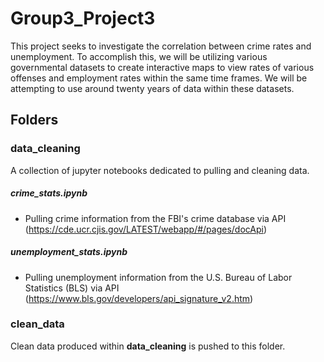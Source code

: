 # Group3_Project3
This project seeks to investigate the correlation between crime rates and unemployment. To accomplish this, we will be utilizing various governmental datasets to create interactive maps to view rates of various offenses and employment rates within the same time frames. We will be attempting to use around twenty years of data within these datasets. 

## Folders

### **data_cleaning**
A collection of jupyter notebooks dedicated to pulling and cleaning data.

##### **crime_stats.ipynb**
- Pulling crime information from the FBI's crime database via API (https://cde.ucr.cjis.gov/LATEST/webapp/#/pages/docApi)
##### **unemployment_stats.ipynb**
- Pulling unemployment information from the U.S. Bureau of Labor Statistics (BLS) via API (https://www.bls.gov/developers/api_signature_v2.htm)

### **clean_data**
Clean data produced within **data_cleaning** is pushed to this folder.

